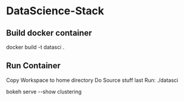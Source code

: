# DataScience-Stack

## Build docker container
docker build -t datasci .

## Run Container
Copy Workspace to home directory
Do Source stuff last
Run: ./datasci

bokeh serve --show clustering